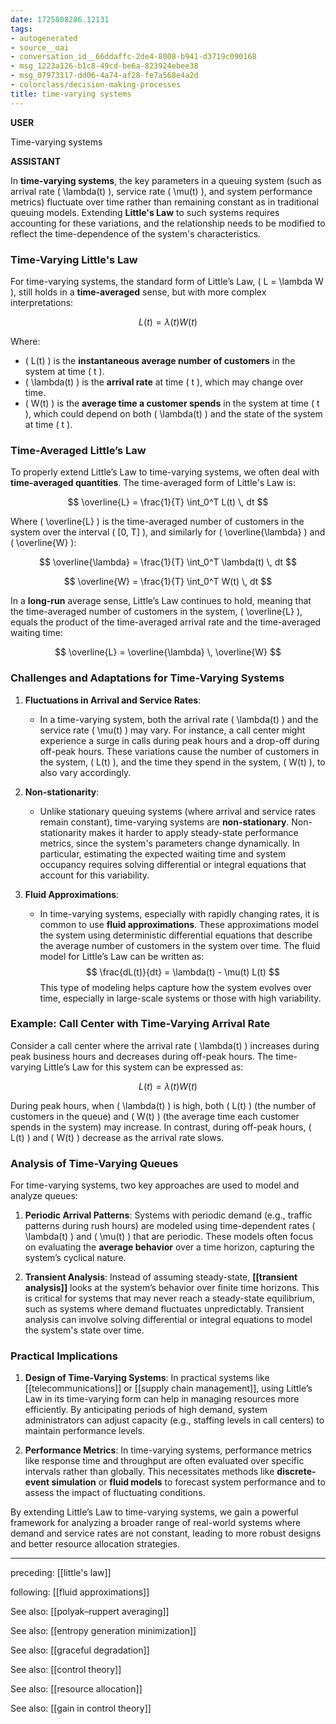 ```yaml
---
date: 1725808286.12131
tags:
- autogenerated
- source__oai
- conversation_id__66ddaffc-2de4-8008-b941-d3719c090168
- msg_1223a126-b1c8-49cd-be6a-823924ebee38
- msg_07973117-dd06-4a74-af28-fe7a568e4a2d
- colorclass/decision-making-processes
title: time-varying systems
---
```


**USER**

Time-varying systems


**ASSISTANT**

In **time-varying systems**, the key parameters in a queuing system (such as arrival rate \( \lambda(t) \), service rate \( \mu(t) \), and system performance metrics) fluctuate over time rather than remaining constant as in traditional queuing models. Extending **Little's Law** to such systems requires accounting for these variations, and the relationship needs to be modified to reflect the time-dependence of the system's characteristics.

### Time-Varying Little's Law

For time-varying systems, the standard form of Little’s Law, \( L = \lambda W \), still holds in a **time-averaged** sense, but with more complex interpretations:

$$
L(t) = \lambda(t) W(t)
$$

Where:
- \( L(t) \) is the **instantaneous average number of customers** in the system at time \( t \).
- \( \lambda(t) \) is the **arrival rate** at time \( t \), which may change over time.
- \( W(t) \) is the **average time a customer spends** in the system at time \( t \), which could depend on both \( \lambda(t) \) and the state of the system at time \( t \).

### Time-Averaged Little’s Law

To properly extend Little’s Law to time-varying systems, we often deal with **time-averaged quantities**. The time-averaged form of Little's Law is:

$$
\overline{L} = \frac{1}{T} \int_0^T L(t) \, dt
$$

Where \( \overline{L} \) is the time-averaged number of customers in the system over the interval \( [0, T] \), and similarly for \( \overline{\lambda} \) and \( \overline{W} \):

$$
\overline{\lambda} = \frac{1}{T} \int_0^T \lambda(t) \, dt
$$

$$
\overline{W} = \frac{1}{T} \int_0^T W(t) \, dt
$$

In a **long-run** average sense, Little’s Law continues to hold, meaning that the time-averaged number of customers in the system, \( \overline{L} \), equals the product of the time-averaged arrival rate and the time-averaged waiting time:

$$
\overline{L} = \overline{\lambda} \, \overline{W}
$$

### Challenges and Adaptations for Time-Varying Systems

1. **Fluctuations in Arrival and Service Rates**:
   - In a time-varying system, both the arrival rate \( \lambda(t) \) and the service rate \( \mu(t) \) may vary. For instance, a call center might experience a surge in calls during peak hours and a drop-off during off-peak hours. These variations cause the number of customers in the system, \( L(t) \), and the time they spend in the system, \( W(t) \), to also vary accordingly.

2. **Non-stationarity**:
   - Unlike stationary queuing systems (where arrival and service rates remain constant), time-varying systems are **non-stationary**. Non-stationarity makes it harder to apply steady-state performance metrics, since the system's parameters change dynamically. In particular, estimating the expected waiting time and system occupancy requires solving differential or integral equations that account for this variability.

3. **Fluid Approximations**:
   - In time-varying systems, especially with rapidly changing rates, it is common to use **fluid approximations**. These approximations model the system using deterministic differential equations that describe the average number of customers in the system over time. The fluid model for Little’s Law can be written as:
     $$ 
     \frac{dL(t)}{dt} = \lambda(t) - \mu(t) L(t)
     $$
   This type of modeling helps capture how the system evolves over time, especially in large-scale systems or those with high variability.

### Example: Call Center with Time-Varying Arrival Rate

Consider a call center where the arrival rate \( \lambda(t) \) increases during peak business hours and decreases during off-peak hours. The time-varying Little’s Law for this system can be expressed as:

$$
L(t) = \lambda(t) W(t)
$$

During peak hours, when \( \lambda(t) \) is high, both \( L(t) \) (the number of customers in the queue) and \( W(t) \) (the average time each customer spends in the system) may increase. In contrast, during off-peak hours, \( L(t) \) and \( W(t) \) decrease as the arrival rate slows.

### Analysis of Time-Varying Queues

For time-varying systems, two key approaches are used to model and analyze queues:
1. **Periodic Arrival Patterns**: Systems with periodic demand (e.g., traffic patterns during rush hours) are modeled using time-dependent rates \( \lambda(t) \) and \( \mu(t) \) that are periodic. These models often focus on evaluating the **average behavior** over a time horizon, capturing the system’s cyclical nature.
  
2. **Transient Analysis**: Instead of assuming steady-state, **[[transient analysis]]** looks at the system’s behavior over finite time horizons. This is critical for systems that may never reach a steady-state equilibrium, such as systems where demand fluctuates unpredictably. Transient analysis can involve solving differential or integral equations to model the system's state over time.

### Practical Implications

1. **Design of Time-Varying Systems**: In practical systems like [[telecommunications]] or [[supply chain management]], using Little’s Law in its time-varying form can help in managing resources more efficiently. By anticipating periods of high demand, system administrators can adjust capacity (e.g., staffing levels in call centers) to maintain performance levels.

2. **Performance Metrics**: In time-varying systems, performance metrics like response time and throughput are often evaluated over specific intervals rather than globally. This necessitates methods like **discrete-event simulation** or **fluid models** to forecast system performance and to assess the impact of fluctuating conditions.

By extending Little’s Law to time-varying systems, we gain a powerful framework for analyzing a broader range of real-world systems where demand and service rates are not constant, leading to more robust designs and better resource allocation strategies.


---

preceding: [[little's law]]  


following: [[fluid approximations]]

See also: [[polyak–ruppert averaging]]


See also: [[entropy generation minimization]]


See also: [[graceful degradation]]


See also: [[control theory]]


See also: [[resource allocation]]


See also: [[gain in control theory]]